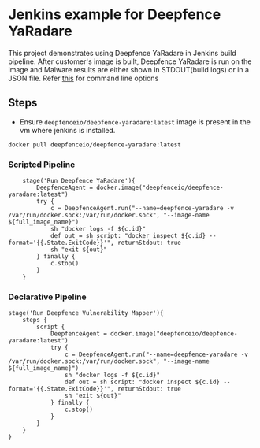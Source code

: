 # Jenkins example for Deepfence YaRadare

This project demonstrates using Deepfence YaRadare in Jenkins build pipeline.
After customer's image is built, Deepfence YaRadare is run on the image and Malware results are either shown in STDOUT(build logs) or in a JSON file.
Refer [this](https://github.com/deepfence/YaRadare#command-line-options) for command line options


## Steps
- Ensure `deepfenceio/deepfence-yaradare:latest` image is present in the vm where jenkins is installed.
```shell script
docker pull deepfenceio/deepfence-yaradare:latest
```
### Scripted Pipeline
```
    stage('Run Deepfence YaRadare'){
        DeepfenceAgent = docker.image("deepfenceio/deepfence-yaradare:latest")
        try {
            c = DeepfenceAgent.run("--name=deepfence-yaradare -v /var/run/docker.sock:/var/run/docker.sock", "--image-name ${full_image_name}")
            sh "docker logs -f ${c.id}"
            def out = sh script: "docker inspect ${c.id} --format='{{.State.ExitCode}}'", returnStdout: true
            sh "exit ${out}"
        } finally {
            c.stop()
        }
    }
```
### Declarative Pipeline
```
stage('Run Deepfence Vulnerability Mapper'){
    steps {
        script {
            DeepfenceAgent = docker.image("deepfenceio/deepfence-yaradare:latest")
            try {
                c = DeepfenceAgent.run("--name=deepfence-yaradare -v /var/run/docker.sock:/var/run/docker.sock", "--image-name ${full_image_name}")
                sh "docker logs -f ${c.id}"
                def out = sh script: "docker inspect ${c.id} --format='{{.State.ExitCode}}'", returnStdout: true
                sh "exit ${out}"
            } finally {
                c.stop()
            }
        }
    }
}
```